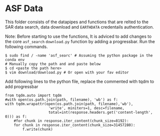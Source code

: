 # ASF Data 

This folder consists of the datapipes and functions that are relted to the SAR data search, data download and `EARTHDATA` credentails authentication.

Note: Before starting to use the functions, It is adviced to add changes to the core `asf_search` `download.py` function by adding a progressbar. Run the following commands.
```
$ sudo find / -name 'asf_searc' # Assuming the python package in the conda env
# Manually copy the path and and paste below
$ cd <paste the path here>
$ vim download/download.py # Or open with your fav editor
```
Add following lines to the python file, replace the commented with tqdm to add progressbar
```
from tqdm.auto import tqdm
#with open(os.path.join(path, filename), 'wb') as f:
with tqdm.wrapattr(open(os.path.join(path, filename),'wb'), 
                    'write', miniters=1, desc=filename,
                    total=int(response.headers.get('content-length', 0))) as f:
    #for chunk in response.iter_content(chunk_size=8192):
    for chunk in response.iter_content(chunk_size=31457280):
        f.write(chunk)
``` 
